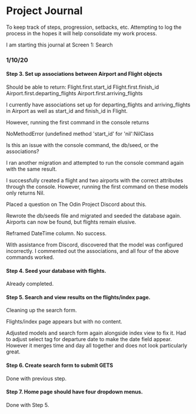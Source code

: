 # Project Journal

To keep track of steps, progression, setbacks, etc. Attempting to log the process in the hopes it will help consolidate my work process.

I am starting this journal at Screen 1: Search

### 1/10/20
#### Step 3. Set up associations between Airport and Flight objects

Should be able to return:
 Flight.first.start_id
 Flight.first.finish_id
 Airport.first.departing_flights
 Airport.first.arriving_flights

I currently have associations set up for departing_flights and arriving_flights in Airport as well as start_id and finish_id in Flight.

However, running the first command in the console returns

NoMethodError (undefined method 'start_id' for 'nil':NilClass

Is this an issue with the console command, the db/seed, or the associations?

I ran another migration and attempted to run the console command again with the same result.

I successfully created a flight and two airports with the correct attributes through the console. However, running the first command on these models only returns Nil.

Placed a question on The Odin Project Discord about this.

Rewrote the db/seeds file and migrated and seeded the database again. Airports can now be found, but flights remain elusive.

Reframed DateTime column. No success.

With assistance from Discord, discovered that the model was configured incorrectly. I commented out the associations, and all four of the above commands worked.

#### Step 4. Seed your database with flights.

Already completed.

#### Step 5. Search and view results on the flights/index page.

Cleaning up the search form.

Flights/index page appears but with no content.

Adjusted models and search form again alongside index view to fix it. Had to adjust select tag for departure date to make the date field appear. However it merges time and day all together and does not look particularly great.

#### Step 6. Create search form to submit GETS

Done with previous step.

#### Step 7. Home page should have four dropdown menus.

Done with Step 5.

